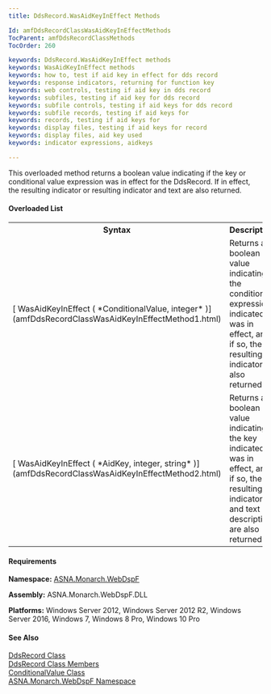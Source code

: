 ```yaml
---
title: DdsRecord.WasAidKeyInEffect Methods

Id: amfDdsRecordClassWasAidKeyInEffectMethods
TocParent: amfDdsRecordClassMethods
TocOrder: 260

keywords: DdsRecord.WasAidKeyInEffect methods
keywords: WasAidKeyInEffect methods
keywords: how to, test if aid key in effect for dds record
keywords: response indicators, returning for function key
keywords: web controls, testing if aid key in dds record
keywords: subfiles, testing if aid key for dds record
keywords: subfile controls, testing if aid keys for dds record
keywords: subfile records, testing if aid keys for
keywords: records, testing if aid keys for
keywords: display files, testing if aid keys for record
keywords: display files, aid key used
keywords: indicator expressions, aidkeys

---
```


This overloaded method returns a boolean value indicating if the key or conditional value expression was in effect for the DdsRecord. If in effect, the resulting indicator or resulting indicator and text are also returned.

#### Overloaded List
<table class="mytable" cellspacing="0" cellpadding="4" width="90%">
          <colgroup><col width="50%" /><col width="50%" />
          </colgroup>
          <tr><th>Syntax</th>
          <th>Description</th>
          </tr>
            <tr>
              <td>[
              WasAidKeyInEffect ( *ConditionalValue, integer* )](amfDdsRecordClassWasAidKeyInEffectMethod1.html)
              </td>
              <td>Returns a boolean value
            indicating if the conditional expression indicated
            was in effect, and if so, the resulting
            indicator is also returned.</td>
            </tr>
            <tr>
              <td>[
              WasAidKeyInEffect ( *AidKey, integer, string* )](amfDdsRecordClassWasAidKeyInEffectMethod2.html)
              </td>
              <td>Returns a boolean value
            indicating if the key indicated was in effect, and
            if so, the resulting indicator and text
            description are also returned.</td>
            </tr>
</table>

<!-- -->

#### Requirements
**Namespace:** [ASNA.Monarch.WebDspF](amfWebDspFNamespace.html)

**Assembly:** ASNA.Monarch.WebDspF.DLL

**Platforms:** Windows Server 2012, Windows Server 2012 R2, Windows Server 2016, Windows 7, Windows 8 Pro, Windows 10 Pro

#### See Also
[DdsRecord Class](amfDdsRecordClass.html)<br />[DdsRecord Class Members](amfDdsRecordClassMembers.html)<br />[ ConditionalValue Class](amfConditionalValueClass.html) <br />[ ASNA.Monarch.WebDspF Namespace](amfWebDspFNamespace.html)
